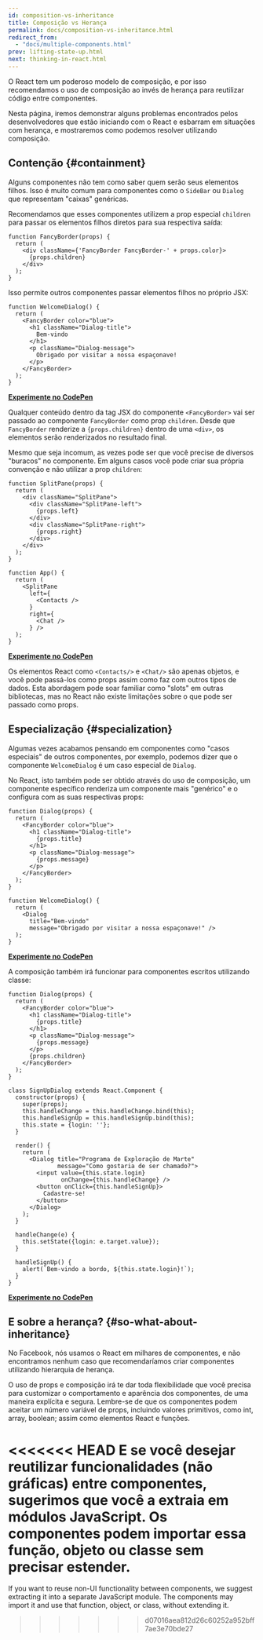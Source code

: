 ```yaml
---
id: composition-vs-inheritance
title: Composição vs Herança
permalink: docs/composition-vs-inheritance.html
redirect_from:
  - "docs/multiple-components.html"
prev: lifting-state-up.html
next: thinking-in-react.html
---
```


O React tem um poderoso modelo de composição, e por isso recomendamos o uso de composição ao invés de herança para reutilizar código entre componentes.

Nesta página, iremos demonstrar alguns problemas encontrados pelos desenvolvedores que estão iniciando com o React e esbarram em situações com herança, e mostraremos como podemos resolver utilizando composição.

## Contenção {#containment}

Alguns componentes não tem como saber quem serão seus elementos filhos. Isso é muito comum para componentes como o `SideBar` ou `Dialog` que representam "caixas" genéricas.

Recomendamos que esses componentes utilizem a prop especial `children` para passar os elementos filhos diretos para sua respectiva saída:
```js{4}
function FancyBorder(props) {
  return (
    <div className={'FancyBorder FancyBorder-' + props.color}>
      {props.children}
    </div>
  );
}
```

Isso permite outros componentes passar elementos filhos no próprio JSX:
```js{4-9}
function WelcomeDialog() {
  return (
    <FancyBorder color="blue">
      <h1 className="Dialog-title">
        Bem-vindo
      </h1>
      <p className="Dialog-message">
        Obrigado por visitar a nossa espaçonave!
      </p>
    </FancyBorder>
  );
}
```

[**Experimente no CodePen**](https://codepen.io/gaearon/pen/ozqNOV?editors=0010)

Qualquer conteúdo dentro da tag JSX do componente `<FancyBorder>` vai ser passado ao componente `FancyBorder` como prop `children`. Desde que `FancyBorder` renderize a `{props.children}` dentro de uma `<div>`, os elementos serão renderizados no resultado final.

Mesmo que seja incomum, as vezes pode ser que você precise de diversos "buracos" no componente. Em alguns casos você pode criar sua própria convenção e não utilizar a prop `children`:

```js{5,8,18,21}
function SplitPane(props) {
  return (
    <div className="SplitPane">
      <div className="SplitPane-left">
        {props.left}
      </div>
      <div className="SplitPane-right">
        {props.right}
      </div>
    </div>
  );
}

function App() {
  return (
    <SplitPane
      left={
        <Contacts />
      }
      right={
        <Chat />
      } />
  );
}
```

[**Experimente no CodePen**](https://codepen.io/gaearon/pen/gwZOJp?editors=0010)

Os elementos React como `<Contacts/>` e `<Chat/>` são apenas objetos, e você pode passá-los como props assim como faz com outros tipos de dados. Esta abordagem pode soar familiar como "slots" em outras bibliotecas, mas no React não existe limitações sobre o que pode ser passado como props.

## Especialização {#specialization}

Algumas vezes acabamos pensando em componentes como "casos especiais" de outros componentes, por exemplo, podemos dizer que o componente `WelcomeDialog` é um caso especial de `Dialog`. 

No React, isto também pode ser obtido através do uso de composição, um componente específico renderiza um componente mais "genérico" e o configura com as suas respectivas props:
 

```js{5,8,16-18}
function Dialog(props) {
  return (
    <FancyBorder color="blue">
      <h1 className="Dialog-title">
        {props.title}
      </h1>
      <p className="Dialog-message">
        {props.message}
      </p>
    </FancyBorder>
  );
}

function WelcomeDialog() {
  return (
    <Dialog
      title="Bem-vindo"
      message="Obrigado por visitar a nossa espaçonave!" />
  );
}
```

[**Experimente no CodePen**](https://codepen.io/gaearon/pen/kkEaOZ?editors=0010)

A composição também irá funcionar para componentes escritos utilizando classe:

```js{10,27-31}
function Dialog(props) {
  return (
    <FancyBorder color="blue">
      <h1 className="Dialog-title">
        {props.title}
      </h1>
      <p className="Dialog-message">
        {props.message}
      </p>
      {props.children}
    </FancyBorder>
  );
}

class SignUpDialog extends React.Component {
  constructor(props) {
    super(props);
    this.handleChange = this.handleChange.bind(this);
    this.handleSignUp = this.handleSignUp.bind(this);
    this.state = {login: ''};
  }

  render() {
    return (
      <Dialog title="Programa de Exploração de Marte"
              message="Como gostaria de ser chamado?">
        <input value={this.state.login}
               onChange={this.handleChange} />
        <button onClick={this.handleSignUp}>
          Cadastre-se!
        </button>
      </Dialog>
    );
  }

  handleChange(e) {
    this.setState({login: e.target.value});
  }

  handleSignUp() {
    alert(`Bem-vindo a bordo, ${this.state.login}!`);
  }
}
```

[**Experimente no CodePen**](https://codepen.io/gaearon/pen/gwZbYa?editors=0010)

## E sobre a herança? {#so-what-about-inheritance}

No Facebook, nós usamos o React em milhares de componentes, e não encontramos nenhum caso que recomendaríamos criar componentes utilizando hierarquia de herança.

O uso de props e composição irá te dar toda flexibilidade que você precisa para customizar o comportamento e aparência dos componentes, de uma maneira explícita e segura. Lembre-se de que os componentes podem aceitar um número variável de props, incluindo valores primitivos, como int, array, boolean; assim como elementos React e funções.

<<<<<<< HEAD
E se você desejar reutilizar funcionalidades (não gráficas) entre componentes, sugerimos que você a extraia em módulos JavaScript. Os componentes podem importar essa função, objeto ou classe sem precisar estender.
=======
If you want to reuse non-UI functionality between components, we suggest extracting it into a separate JavaScript module. The components may import it and use that function, object, or class, without extending it.
>>>>>>> d07016aea812d26c60252a952bff7ae3e70bde27
